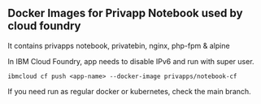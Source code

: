 ## Docker Images for Privapp Notebook used by cloud foundry

It contains privapps notebook, privatebin, nginx, php-fpm & alpine 

In IBM Cloud Foundry, app needs to disable IPv6 and run with super user.
```
ibmcloud cf push <app-name> --docker-image privapps/notebook-cf
```

If you need run as regular docker or kubernetes, check the main branch.
